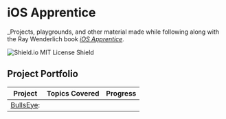 # iOS Apprentice

_Projects, playgrounds, and other material made while following along with the Ray Wenderlich book [_iOS Apprentice_](https://store.raywenderlich.com/products/ios-apprentice).


![Shield.io MIT License Shield](https://img.shields.io/github/license/mashape/apistatus.svg)


## Project Portfolio

Project | Topics Covered | Progress |
| :--------------------------: | :--------------: | :--------: |
| [BullsEye](./BullsEye/):  |  |  |

<br>
<br>

<div style="text-align: center;">
  <img src="" width=""/>
</div>

<br>
<br>
